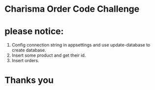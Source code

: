 # Charisma Order Code Challenge

# please notice:
1. Config connection string in appsettings and use update-database to create database.
2. Insert some product and get their id.
3. Insert orders.
# Thanks you
